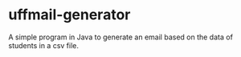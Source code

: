 # uffmail-generator
A simple program in Java to generate an email based on the data of students in a csv file.
